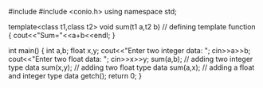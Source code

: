 #include <iostream>
#include <conio.h>
using namespace std;

template<class t1,class t2>
void sum(t1 a,t2 b) // defining template function
{
    cout<<"Sum="<<a+b<<endl;
}

int main()
{
    int a,b;
    float x,y;
    cout<<"Enter two integer data: ";
    cin>>a>>b;
    cout<<"Enter two float data: ";
    cin>>x>>y;
    sum(a,b); // adding two integer type data
    sum(x,y); // adding two float type data
    sum(a,x); // adding a float and integer type data
    getch();
    return 0;
}
